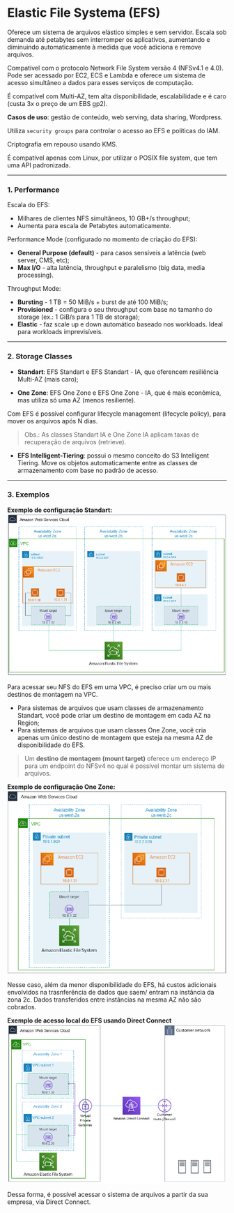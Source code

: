 # Elastic File Systema (EFS)

Oferece um sistema de arquivos elástico simples e sem servidor. Escala sob demanda até petabytes sem interromper os aplicativos, aumentando e diminuindo automaticamente à medida que você adiciona e remove arquivos.

Compatível com o protocolo Network File System versão 4 (NFSv4.1 e 4.0). Pode ser acessado por EC2, ECS e Lambda e oferece um sistema de acesso simultâneo a dados para esses serviços de computação.

É compatível com Multi-AZ, tem alta disponibilidade, escalabilidade e é caro (custa 3x o preço de um EBS gp2).

**Casos de uso**: gestão de conteúdo, web serving, data sharing, Wordpress.

Utiliza `security groups` para controlar o acesso ao EFS e políticas do IAM.

Criptografia em repouso usando KMS.

É compatível apenas com Linux, por utilizar o POSIX file system, que tem uma API padronizada.

---

### 1. Performance

Escala do EFS:

* Milhares de clientes NFS simultâneos, 10 GB+/s throughput;
* Aumenta para escala de Petabytes automaticamente.

Performance Mode (configurado no momento de criação do EFS):

* **General Purpose (default)** - para casos sensíveis a latência (web server, CMS, etc);
* **Max I/O** - alta latência, throughput e paralelismo (big data, media processing).

Throughput Mode:

* **Bursting** - 1 TB = 50 MiB/s + burst de até 100 MiB/s;
* **Provisioned** - configura o seu throughput com base no tamanho do storage (ex.: 1 GiB/s para 1 TB de storaga);
* **Elastic** - faz scale up e down automático baseado nos workloads. Ideal para workloads imprevisíveis.

---

### 2. Storage Classes

* **Standart**: EFS Standart e EFS Standart - IA, que oferencem resiliência Multi-AZ (mais caro);

* **One Zone**: EFS One Zone e EFS One Zone - IA, que é mais econômica, mas utiliza só uma AZ (menos resiliente).

Com EFS é possível configurar lifecycle management (lifecycle policy), para mover os arquivos após N dias.

> Obs.: As classes Standart IA e One Zone IA aplicam taxas de recuperação de arquivos (retrieve).

* **EFS Intelligent-Tiering**: possui o mesmo conceito do S3 Intelligent Tiering. Move os objetos automaticamente entre as classes de armazenamento com base no padrão de acesso.

---

### 3. Exemplos

**Exemplo de configuração Standart:**
![](./imagens/efs-ex1.png)

Para acessar seu NFS do EFS em uma VPC, é preciso criar um ou mais destinos de montagem na VPC.

* Para sistemas de arquivos que usam classes de armazenamento Standart, você pode criar um destino de montagem em cada AZ na Region;
* Para sistemas de arquivos que usam classes One Zone, você cria apenas um único destino de montagem que esteja na mesma AZ de disponibilidade do EFS.

> Um **destino de montagem (mount target)** oferece um endereço IP para um endpoint do NFSv4 no qual é possível montar um sistema de arquivos.

**Exemplo de configuração One Zone:**
![](./imagens/efs-ex2.png)

Nesse caso, além da menor disponibilidade do EFS, há custos adicionais envolvidos na trasnferência de dados que saem/ entram na instância da zona 2c. Dados transferidos entre instâncias na mesma AZ não são cobrados.

**Exemplo de acesso local do EFS usando Direct Connect**
![](./imagens/efs-ex3.png)

Dessa forma, é possível acessar o sistema de arquivos a partir da sua empresa, via Direct Connect.

